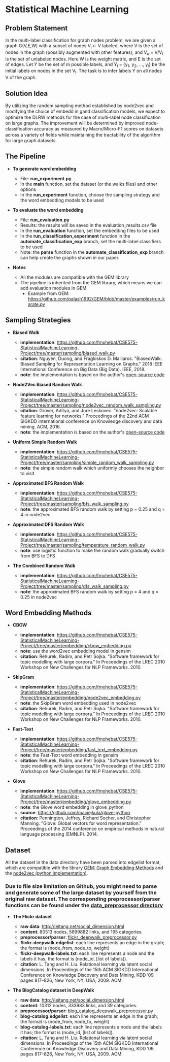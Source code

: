 # Statistical Machine Learning

## Problem Statement
In the multi-label classification for graph nodes problem, we are given a graph G(V,E,W) with a subset of nodes V<sub>l</sub> ⊂ V labeled, where V is the set of nodes in the graph (possibly augmented with other features), and V<sub>u</sub> = V/V<sub>l</sub> is the set of unlabeled nodes. Here W is the weight matrix, and E is the set of edges. Let Y be the set of m possible labels, and Y<sub>l</sub> = {y<sub>1</sub>, y<sub>2</sub>, ..., y<sub>l</sub>} be the initial labels on nodes in the set V<sub>l</sub>. The task is to infer labels Y on all nodes V of the graph.

## Solution Idea
By utilizing the random sampling method established by node2vec and modifying the choice of embedd in gand classiﬁcation models, we expect to optimize the DLRW methods for the case of multi-label node classiﬁcation on large graphs. The improvement will be determined by improved node-classiﬁcation accuracy as measured by Macro/Micro-F1 scores on datasets across a variety of ﬁelds while maintaining the tractability of the algorithm for large graph datasets.

## The Pipeline

- **To generate word embedding**
    - File: **run\_experiment.py**
    - In the **main** function, set the dataset (or the walks files) and other options
    - In the **run\_experiment** function, choose the sampling strategy and the word embedding models to be used

- **To evaluate the word embedding**
    - File: **run\_evaluation.py**
    - Results: the results will be saved in the evaluation\_results.csv file
    - In the **run\_evaluation** function, set the embedding files to be used
    - In the **run\_classification\_experiment** function in the **automate\_classification\_exp** branch, set the multi-label classifiers to be used
    - Note: the **parse** function in the **automate\_classification\_exp** branch can help create the graphs shown in our paper.
    
- **Notes**
    - All the modules are compatible with the GEM library
    - The pipeline is inherited from the GEM library, which means we can add evaluation modules in GEM
        - Example from GEM: https://github.com/palash1992/GEM/blob/master/examples/run_karate.py
    
## Sampling Strategies

- **Biased Walk**
    - **implementation**: https://github.com/fmohebat/CSE575-StatisticalMachineLearning-Project/tree/master/sampling/biased_walk.py
    - **citation**: Nguyen, Duong, and Fragkiskos D. Malliaros. "BiasedWalk: Biased Sampling for Representation Learning on Graphs." 2018 IEEE International Conference on Big Data (Big Data). IEEE, 2018.
    - **note**: the implementation is based on the author's [open-source code](https://github.com/duong18/BiasedWalk/tree/master/source)

- **Node2Vec Biased Random Walk**
    - **implementation**: https://github.com/fmohebat/CSE575-StatisticalMachineLearning-Project/tree/master/sampling/node2vec_random_walk_sampling.py
    - **citation**: Grover, Aditya, and Jure Leskovec. "node2vec: Scalable feature learning for networks." Proceedings of the 22nd ACM SIGKDD international conference on Knowledge discovery and data mining. ACM, 2016.
    - **note**: the implementation is based on the author's [open-source code](https://github.com/aditya-grover/node2vec)

- **Uniform Simple Random Walk**
    - **implementation**: https://github.com/fmohebat/CSE575-StatisticalMachineLearning-Project/tree/master/sampling/simple_random_walk_sampling.py
    - **note**: the simple random walk which uniformly chooses the neighbor to visit

- **Approximated BFS Random Walk**
    - **implementation**: https://github.com/fmohebat/CSE575-StatisticalMachineLearning-Project/tree/master/sampling/bfs_walk_sampling.py
    - **note**: the approximated BFS random walk by setting p = 0.25 and q = 4 in node2vec

- **Approximated DFS Random Walk**
    - **implementation**: https://github.com/fmohebat/CSE575-StatisticalMachineLearning-Project/tree/master/sampling/temperature_random_walk.py
    - **note**: use logistic function to make the random walk gradually switch from BFS to DFS

- **The Combined Random Walk**
    - **implementation**: https://github.com/fmohebat/CSE575-StatisticalMachineLearning-Project/tree/master/sampling/dfs_walk_sampling.py
    - **note**: the approximated BFS random walk by setting p = 4 and q = 0.25 in node2vec


## Word Embedding Methods

- **CBOW**
    - **implementation**: https://github.com/fmohebat/CSE575-StatisticalMachineLearning-Project/tree/master/embedding/cbow_embedding.py
    - **note**: use the word2vec embedding model in gensim
    - **citation**: Rehurek, Radim, and Petr Sojka. "Software framework for topic modelling with large corpora." In Proceedings of the LREC 2010 Workshop on New Challenges for NLP Frameworks. 2010.

- **SkipGram**
    - **implementation**: https://github.com/fmohebat/CSE575-StatisticalMachineLearning-Project/tree/master/embedding/node2vec_embedding.py
    - **note**: the SkipGram word embedding used in node2vec
    - **citation**: Rehurek, Radim, and Petr Sojka. "Software framework for topic modelling with large corpora." In Proceedings of the LREC 2010 Workshop on New Challenges for NLP Frameworks. 2010.

- **Fast-Text**
    - **implementation**: https://github.com/fmohebat/CSE575-StatisticalMachineLearning-Project/tree/master/embedding/fast_text_embedding.py
    - **note**: the Fast-Text word embedding in gensim
    - **citation**: Rehurek, Radim, and Petr Sojka. "Software framework for topic modelling with large corpora." In Proceedings of the LREC 2010 Workshop on New Challenges for NLP Frameworks. 2010.

- **Glove**
    - **implementation**: https://github.com/fmohebat/CSE575-StatisticalMachineLearning-Project/tree/master/embedding/glove_embedding.py
    - **note**: the Glove word embedding in glove_python
    - **source**: https://github.com/maciejkula/glove-python
    - **citation**: Pennington, Jeffrey, Richard Socher, and Christopher Manning. "Glove: Global vectors for word representation." Proceedings of the 2014 conference on empirical methods in natural language processing (EMNLP). 2014.

## Dataset
All the dataset in the data directory have been parsed into edgelist format, which are compatible with the library [GEM: Graph Embedding Methods](https://github.com/palash1992/GEM) and the [node2vec (python implementation)](https://github.com/aditya-grover/node2vec).

### Due to file size limitation on Github, you might need to parse and generate some of the large dataset by yourself from the original raw dataset. The corresponding preprocessor/parser functions can be found under the [data_preprocessor directory](https://github.com/GuanSuns/Graph-Embedding-Algorithms/tree/master/data_preprocessor) 

- **The Flickr dataset**
    - **raw data**: http://leitang.net/social_dimension.html
    - **content**: 80513 nodes, 5899882 links, and 195 categories.
    - **preprocessor/parser**: [flickr_deepwalk_preprocessor.py](https://github.com/fmohebat/CSE575-StatisticalMachineLearning-Project/tree/master/data_preprocessor/flickr_deepwalk_preprocessor.py)
    - **flickr-deepwalk.edgelist**: each line represents an edge in the graph; the format is (node_from, node_to, weight)
    - **flickr-deepwalk-labels.txt**: each line represents a node and the labels it has; the format is (node_id, [list of labels]).
    - **citation**: L. Tang and H. Liu. Relational learning via latent social dimensions. In Proceedings of the 15th ACM SIGKDD International Conference on Knowledge Discovery and Data Mining, KDD ’09, pages 817–826, New York, NY, USA, 2009. ACM.
    
- **The BlogCatalog dataset in DeepWalk**
    - **raw data**: http://leitang.net/social_dimension.html
    - **content**: 10312 nodes, 333983 links, and 39 categories.
    - **preprocessor/parser**: [blog_catalog_deepwalk_preprocessor.py](https://github.com/fmohebat/CSE575-StatisticalMachineLearning-Project/tree/master/data_preprocessor/blog_catalog_deepwalk_preprocessor.py)
    - **blog-catalog.edgelist**: each line represents an edge in the graph; the format is (node_from, node_to, weight)
    - **blog-catalog-labels.txt**: each line represents a node and the labels it has; the format is (node_id, [list of labels]).
    - **citation**: L. Tang and H. Liu. Relational learning via latent social dimensions. In Proceedings of the 15th ACM SIGKDD International Conference on Knowledge Discovery and Data Mining, KDD ’09, pages 817–826, New York, NY, USA, 2009. ACM.    

